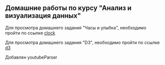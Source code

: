## Домашние работы по курсу "Анализ и визуализация данных"

Для просмотра домашнего задания "Часы и улыбка", необходимо пройти по ссылке [clock](https://larnou.github.io/Course-Data-Analysis-and-Visualization/clock/)

Для просмотра домашнего задания "D3", необходимо пройти по ссылке [d3](https://larnou.github.io/Course-Data-Analysis-and-Visualization/d3/)

Добавлен youtubeParser
